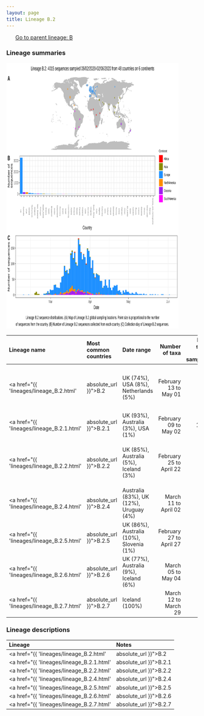 ```yaml
---
layout: page
title: Lineage B.2
---
```




<p>
<ul class="actions small">
	 <a href="{{ 'lineages/lineage_B.html' | absolute_url }}" class="button special fit">Go to parent lineage: B</a>
</ul>
</p>
<h3> Lineage summaries</h3>

<img src="../assets/images/B.2.svg" alt="B.2 lineage summary figure" width="90%" height="700px" />


| Lineage name | Most common countries | Date range | Number of taxa |  Days since last sampling | Known Travel | Recall value |
|:-----|:-----|:-------|-------:|-------:|:---------|--------:|
| <a href="{{ 'lineages/lineage_B.2.html' | absolute_url }}">B.2</a> | UK (74%), USA (8%), Netherlands (5%) | February 13 to May 01 | 917 | 9 | Germany to Iceland (1)<br/> UK to Iceland, China (3)<br/> Italy to Brazil (1)<br/> | 95.31 |
| <a href="{{ 'lineages/lineage_B.2.1.html' | absolute_url }}">B.2.1</a> | UK (93%), Australia (3%), USA (1%) | February 09 to May 02 | 1568 | 8 | UK to Iceland (1)<br/> | 100.0 |
| <a href="{{ 'lineages/lineage_B.2.2.html' | absolute_url }}">B.2.2</a> | UK (85%), Australia (5%), Iceland (3%) | February 25 to April 22 | 208 | 18 | Spain to Iceland (1)<br/> Switzerland to Iceland (1)<br/> Ireland to Taiwan (1)<br/> | 100.0 |
| <a href="{{ 'lineages/lineage_B.2.4.html' | absolute_url }}">B.2.4</a> | Australia (83%), UK (12%), Uruguay (4%) | March 11 to April 02 | 24 | 38 |  | 100.0 |
| <a href="{{ 'lineages/lineage_B.2.5.html' | absolute_url }}">B.2.5</a> | UK (86%), Australia (10%), Slovenia (1%) | February 27 to April 27 | 143 | 13 |  | 99.3 |
| <a href="{{ 'lineages/lineage_B.2.6.html' | absolute_url }}">B.2.6</a> | UK (77%), Australia (9%), Iceland (6%) | March 05 to May 04 | 47 | 6 |  | 97.92 |
| <a href="{{ 'lineages/lineage_B.2.7.html' | absolute_url }}">B.2.7</a> | Iceland (100%) | March 12 to March 29 | 46 | 42 |  | 97.87 |

<h3>Lineage descriptions</h3>

| Lineage | Notes |
|:-----|:-----|
| <a href="{{ 'lineages/lineage_B.2.html' | absolute_url }}">B.2</a> | A previously defined large European/ Australian lineage that with new data has low support (BS=13). This lineage and its sublineage will need to be re-examined and perhaps refined quite significantly in next weeks data |
| <a href="{{ 'lineages/lineage_B.2.1.html' | absolute_url }}">B.2.1</a> | Large lineage with representation from UK, Europe, Jordan, Australia, USA, India, Ghana (BS=11)  |
| <a href="{{ 'lineages/lineage_B.2.2.html' | absolute_url }}">B.2.2</a> | BeNeLux/ UK/ Singapore /Australia /USA (BS=85) |
| <a href="{{ 'lineages/lineage_B.2.4.html' | absolute_url }}">B.2.4</a> | Australian lineage, took a subset of previously defined B.2.4 and reassigning them B.2 |
| <a href="{{ 'lineages/lineage_B.2.5.html' | absolute_url }}">B.2.5</a> | Spain/ England / Australia (BS=17) *flagged because of low bootstrap |
| <a href="{{ 'lineages/lineage_B.2.6.html' | absolute_url }}">B.2.6</a> | UK/ Singapore/ Jordan/ Iceland, previously just UK & Australia (BS=11, low support) |
| <a href="{{ 'lineages/lineage_B.2.7.html' | absolute_url }}">B.2.7</a> | Iceland lineage (BS=60) |

